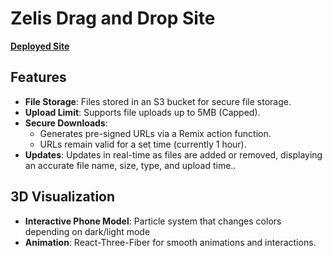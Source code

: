 # Zelis Drag and Drop Site

[**Deployed Site**](https://zelis-drag-and-drop.vercel.app/)

## Features

- **File Storage**: Files stored in an S3 bucket for secure file storage.
- **Upload Limit**: Supports file uploads up to 5MB (Capped).
- **Secure Downloads**:
  - Generates pre-signed URLs via a Remix action function.
  - URLs remain valid for a set time (currently 1 hour).
- **Updates**: Updates in real-time as files are added or removed, displaying an accurate file name, size, type, and upload time..

## 3D Visualization

- **Interactive Phone Model**: Particle system that changes colors depending on dark/light mode
- **Animation**: React-Three-Fiber for smooth animations and interactions.
